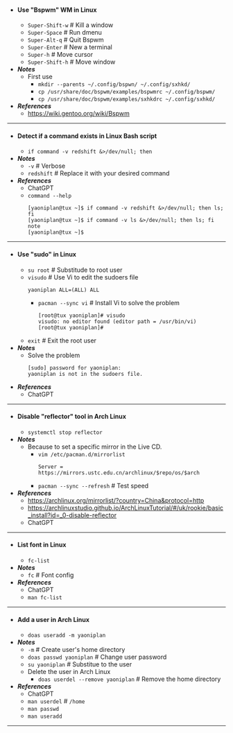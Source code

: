 - #### Use "Bspwm" WM in Linux
    - `Super-Shift-w` # Kill a window
    - `Super-Space` # Run dmenu
    - `Super-Alt-q` # Quit Bspwm
    - `Super-Enter` # New a terminal
    - `Super-h` # Move cursor
    - `Super-Shift-h` # Move window
- ***Notes***
    - First use
        - `mkdir --parents ~/.config/bspwn/ ~/.config/sxhkd/`
        - `cp /usr/share/doc/bspwm/examples/bspwmrc ~/.config/bspwm/`
        - `cp /usr/share/doc/bspwm/examples/sxhkdrc ~/.config/sxhkd/`
- ***References***
    - https://wiki.gentoo.org/wiki/Bspwm
- ---
- #### Detect if a command exists in Linux Bash script
    - `if command -v redshift &>/dev/null; then`
- ***Notes***
    - `-v` # Verbose
    - `redshift` # Replace it with your desired command
- ***References***
    - ChatGPT
    - `command --help`
      ```
      [yaoniplan@tux ~]$ if command -v redshift &>/dev/null; then ls; fi
      [yaoniplan@tux ~]$ if command -v ls &>/dev/null; then ls; fi
      note
      [yaoniplan@tux ~]$
      ```
- ---
- #### Use "sudo" in Linux
    - `su root` # Substitude to root user
    - `visudo` # Use Vi to edit the sudoers file
      ```
      yaoniplan ALL=(ALL) ALL
      ```
        - `pacman --sync vi` # Install Vi to solve the problem
          ```
          [root@tux yaoniplan]# visudo 
          visudo: no editor found (editor path = /usr/bin/vi)
          [root@tux yaoniplan]#
          ```
    - `exit` # Exit the root user
- ***Notes***
    - Solve the problem
      ```
      [sudo] password for yaoniplan: 
      yaoniplan is not in the sudoers file.
      ```
- ***References***
    - ChatGPT
- ---
- #### Disable "reflector" tool in Arch Linux
    - `systemctl stop reflector`
- ***Notes***
    - Because to set a specific mirror in the Live CD.
        - `vim /etc/pacman.d/mirrorlist`
          ```
          Server = https://mirrors.ustc.edu.cn/archlinux/$repo/os/$arch
          ```
        - `pacman --sync --refresh` # Test speed
- ***References***
    - https://archlinux.org/mirrorlist/?country=China&protocol=http
    - https://archlinuxstudio.github.io/ArchLinuxTutorial/#/uk/rookie/basic_install?id=_0-disable-reflector
    - ChatGPT
- ---
- #### List font in Linux
    - `fc-list`
- ***Notes***
    - `fc` # Font config
- ***References***
    - ChatGPT
    - `man fc-list`
- ---
- #### Add a user in Arch Linux
    - `doas useradd -m yaoniplan`
- ***Notes***
    - `-m` # Create user's home directory
    - `doas passwd yaoniplan` # Change user password
    - `su yaoniplan` # Substitue to the user
    - Delete the user in Arch Linux
        - `doas userdel --remove yaoniplan` # Remove the home directory
- ***References***
    - ChatGPT
    - `man userdel` # `/home`
    - `man passwd`
    - `man useradd`
- ---
